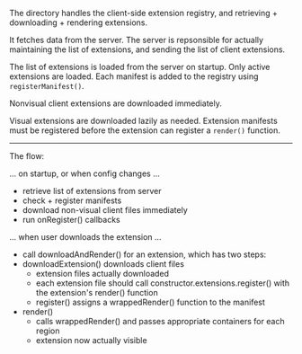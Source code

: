 The directory handles the client-side extension registry, and retrieving + downloading + rendering extensions.

It fetches data from the server. The server is repsonsible for actually maintaining the list of extensions, and sending the list of client extensions.

The list of extensions is loaded from the server on startup. Only active extensions are loaded. Each manifest is added to the registry using `registerManifest()`.

Nonvisual client extensions are downloaded immediately.

Visual extensions are downloaded lazily as needed. Extension manifests must be registered before the extension can register a `render()` function.

---

The flow:

... on startup, or when config changes ...

- retrieve list of extensions from server
- check + register manifests
- download non-visual client files immediately
- run onRegister() callbacks

... when user downloads the extension ...

- call downloadAndRender() for an extension, which has two steps:
- downloadExtension() downloads client files
    - extension files actually downloaded
    - each extension file should call constructor.extensions.register() with the extension's render() function
    - register() assigns a wrappedRender() function to the manifest
- render()
    - calls wrappedRender() and passes appropriate containers for each region
    - extension now actually visible